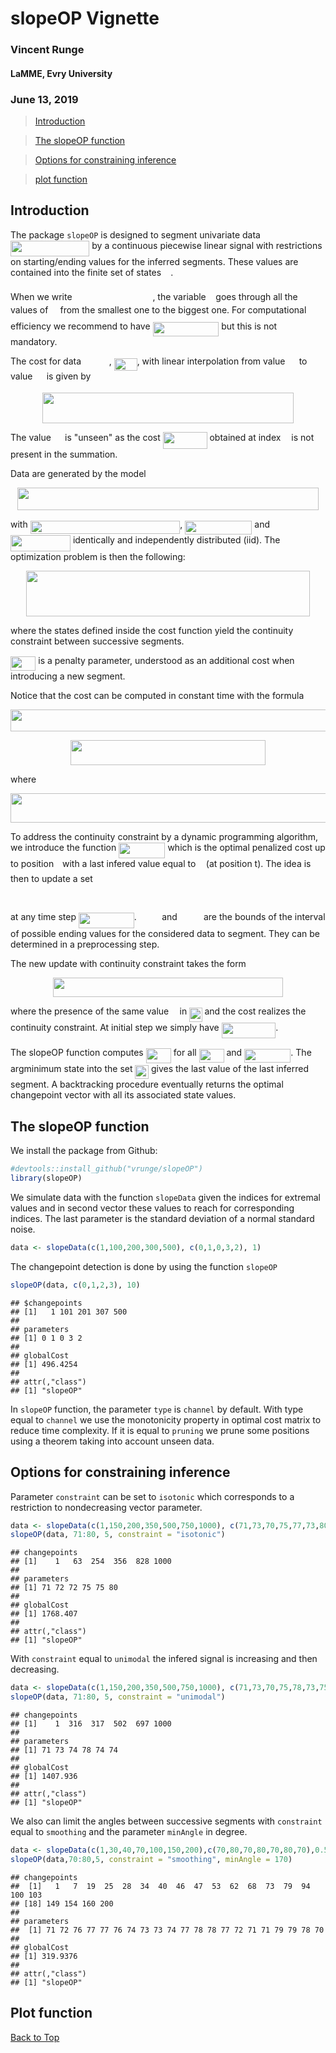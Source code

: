 <!-- 
%\VignetteEngine{knitr::rmarkdown} 
%\VignetteIndexEntry{An Introduction to slopeOP}
--> 

# slopeOP Vignette
### Vincent Runge
#### LaMME, Evry University
### June 13, 2019

> [Introduction](#intro)

> [The slopeOP function](#sf)

> [Options for constraining inference](#options)

> [plot function](#plot)

<a id="intro"></a>

## Introduction

The package `slopeOP` is designed to segment univariate data <img src="/tex/b704a970e46e8418f3ef56718438b122.svg?invert_in_darkmode&sanitize=true" align=middle width=126.38913869999998pt height=24.65753399999998pt/> by a continuous piecewise linear signal with restrictions on starting/ending values for the inferred segments. These values are contained into the finite set of states <img src="/tex/cef39aeb23a61b09d838693a0897fe03.svg?invert_in_darkmode&sanitize=true" align=middle width=11.187179849999989pt height=22.465723500000017pt/>. 


When we write <img src="/tex/dca84180777f523a6d1cb11ceff47536.svg?invert_in_darkmode&sanitize=true" align=middle width=124.85777534999997pt height=14.15524440000002pt/>, the variable <img src="/tex/6f9bad7347b91ceebebd3ad7e6f6f2d1.svg?invert_in_darkmode&sanitize=true" align=middle width=7.7054801999999905pt height=14.15524440000002pt/> goes through all the values of <img src="/tex/cef39aeb23a61b09d838693a0897fe03.svg?invert_in_darkmode&sanitize=true" align=middle width=11.187179849999989pt height=22.465723500000017pt/> from the smallest one to the biggest one. For computational efficiency we recommend to have <img src="/tex/13f705a91487b0bb06669ee7c6c3552f.svg?invert_in_darkmode&sanitize=true" align=middle width=105.80650409999998pt height=22.831056599999986pt/> but this is not mandatory. 

The cost for data <img src="/tex/7d54d6946c15cd803b31e7da5077c813.svg?invert_in_darkmode&sanitize=true" align=middle width=40.78280084999999pt height=14.15524440000002pt/>, <img src="/tex/a7e59809c70c5654d0732669ce4d3cf6.svg?invert_in_darkmode&sanitize=true" align=middle width=36.90056204999999pt height=20.221802699999984pt/>, with linear interpolation from value <img src="/tex/286f7d4815c0996530bda7973b1ec5ea.svg?invert_in_darkmode&sanitize=true" align=middle width=14.25802619999999pt height=14.15524440000002pt/> to value <img src="/tex/97c7f491f7ac1623c0a86b1fb656029b.svg?invert_in_darkmode&sanitize=true" align=middle width=14.25802619999999pt height=14.15524440000002pt/> is given by

<p align="center"><img src="/tex/32da28b15640aa1c521680c305ded2fc.svg?invert_in_darkmode&sanitize=true" align=middle width=401.57801639999997pt height=48.39056475pt/></p>

The value <img src="/tex/286f7d4815c0996530bda7973b1ec5ea.svg?invert_in_darkmode&sanitize=true" align=middle width=14.25802619999999pt height=14.15524440000002pt/> is "unseen" as the cost <img src="/tex/6598c6a71c20e965dba8e739fd65d865.svg?invert_in_darkmode&sanitize=true" align=middle width=70.78262729999999pt height=26.76175259999998pt/> obtained at index <img src="/tex/0fe1677705e987cac4f589ed600aa6b3.svg?invert_in_darkmode&sanitize=true" align=middle width=9.046852649999991pt height=14.15524440000002pt/> is not present in the summation.

Data are generated by the model 

<p align="center"><img src="/tex/8525275768014f9e64d0244f61ab600f.svg?invert_in_darkmode&sanitize=true" align=middle width=481.47380489999995pt height=35.82121785pt/></p>

with <img src="/tex/9e2fef61c286c438282ce2bf9513dd8d.svg?invert_in_darkmode&sanitize=true" align=middle width=239.6036841pt height=21.18721440000001pt/>, <img src="/tex/e5e607c35cb2b5fa02be9a25cbb7733b.svg?invert_in_darkmode&sanitize=true" align=middle width=107.10602924999999pt height=22.465723500000017pt/> and <img src="/tex/5118258da41c2cdc7d0fd96f2955fe02.svg?invert_in_darkmode&sanitize=true" align=middle width=95.95543319999999pt height=26.76175259999998pt/> identically and independently distributed (iid). The optimization problem is then the following:

<p align="center"><img src="/tex/c3f1419da1436d3dcaf4bb12df979464.svg?invert_in_darkmode&sanitize=true" align=middle width=453.2107701pt height=72.48949455pt/></p>

where the states defined inside the cost function yield the continuity constraint between successive segments.

<img src="/tex/99751e94989c68f9be0f6aa442bc80d5.svg?invert_in_darkmode&sanitize=true" align=middle width=40.302373649999986pt height=22.831056599999986pt/> is a penalty parameter, understood as an additional cost when introducing a new segment. 

Notice that the cost can be computed in constant time with the formula 

<p align="center"><img src="/tex/65dc4200c058ac688623e4791c2e8939.svg?invert_in_darkmode&sanitize=true" align=middle width=536.11095285pt height=34.3600389pt/></p>

<p align="center"><img src="/tex/a1d9b5c990cdc52fb8027b2688f7cd9c.svg?invert_in_darkmode&sanitize=true" align=middle width=312.55418204999995pt height=39.887022449999996pt/></p>

where

<p align="center"><img src="/tex/2b92786806bccea954f56077a6b80ab1.svg?invert_in_darkmode&sanitize=true" align=middle width=512.84137905pt height=47.02068525pt/></p>

To address the continuity constraint by a dynamic programming algorithm, we introduce the function <img src="/tex/ae890e198f4a771aa52230b69322c12f.svg?invert_in_darkmode&sanitize=true" align=middle width=74.25482954999998pt height=24.65753399999998pt/> which is the optimal penalized cost up to position <img src="/tex/4f4f4e395762a3af4575de74c019ebb5.svg?invert_in_darkmode&sanitize=true" align=middle width=5.936097749999991pt height=20.221802699999984pt/> with a last infered value equal to <img src="/tex/6c4adbc36120d62b98deef2a20d5d303.svg?invert_in_darkmode&sanitize=true" align=middle width=8.55786029999999pt height=14.15524440000002pt/> (at position t). The idea is then to update a set

<p align="center"><img src="/tex/64b17ac0eaa9a23ba8f6e8beeef8b6b3.svg?invert_in_darkmode&sanitize=true" align=middle width=239.36380874999998pt height=16.438356pt/></p>

at any time step <img src="/tex/985dbad85d61b07e704840368824ee09.svg?invert_in_darkmode&sanitize=true" align=middle width=88.86217889999998pt height=24.65753399999998pt/>. <img src="/tex/6005746712b75a74769ef4baa4d8fae3.svg?invert_in_darkmode&sanitize=true" align=middle width=32.40983954999999pt height=14.15524440000002pt/> and <img src="/tex/c1a3766b77f3cfa5e53205c84f3a7b1b.svg?invert_in_darkmode&sanitize=true" align=middle width=34.21767194999999pt height=14.15524440000002pt/> are the bounds of the interval of possible ending values for the considered data to segment. They can be determined in a preprocessing step.

The new update with continuity constraint takes the form

<p align="center"><img src="/tex/ab4ef0926386dff2055b015b92895c58.svg?invert_in_darkmode&sanitize=true" align=middle width=368.09542769999996pt height=31.6657044pt/></p>

where the presence of the same value <img src="/tex/6dbb78540bd76da3f1625782d42d6d16.svg?invert_in_darkmode&sanitize=true" align=middle width=9.41027339999999pt height=14.15524440000002pt/> in <img src="/tex/e05578c58a4f9e4f1301d4cf24e3234c.svg?invert_in_darkmode&sanitize=true" align=middle width=20.387619449999992pt height=22.465723500000017pt/> and the cost realizes the continuity constraint. At initial step we simply have <img src="/tex/cf8c7572e6ac52e95e69475a2b4281e3.svg?invert_in_darkmode&sanitize=true" align=middle width=86.58177495pt height=24.65753399999998pt/>. 

The slopeOP function computes <img src="/tex/ad868526abfbda30f9d06be714067289.svg?invert_in_darkmode&sanitize=true" align=middle width=40.12638794999999pt height=24.65753399999998pt/> for all <img src="/tex/6063a43b8980ba25f2b24f138501cc93.svg?invert_in_darkmode&sanitize=true" align=middle width=39.83615954999999pt height=22.465723500000017pt/> and <img src="/tex/28166798932f09dc74160bd665b9663e.svg?invert_in_darkmode&sanitize=true" align=middle width=74.25025244999999pt height=21.18721440000001pt/>. The argminimum state into the set <img src="/tex/44314730b45a8f895f72c002bb5251d5.svg?invert_in_darkmode&sanitize=true" align=middle width=21.550742399999987pt height=22.465723500000017pt/> gives the last value of the last inferred segment. A backtracking procedure eventually returns the optimal changepoint vector with all its associated state values.

<a id="sf"></a>

## The slopeOP function

We install the package from Github:


```r
#devtools::install_github("vrunge/slopeOP")
library(slopeOP)
```

We simulate data with the function `slopeData` given the indices for extremal values and in second vector these values to reach for corresponding indices. The last parameter is the standard deviation of a normal standard noise.


```r
data <- slopeData(c(1,100,200,300,500), c(0,1,0,3,2), 1)
```

The changepoint detection is done by using the function `slopeOP`


```r
slopeOP(data, c(0,1,2,3), 10)
```

```
## $changepoints
## [1]   1 101 201 307 500
## 
## parameters
## [1] 0 1 0 3 2
## 
## globalCost
## [1] 496.4254
## 
## attr(,"class")
## [1] "slopeOP"
```

In `slopeOP` function, the parameter `type` is `channel` by default. With type equal to `channel` we use the monotonicity property in optimal cost matrix to reduce time complexity. If it is equal to `pruning` we prune some positions using a theorem taking into account unseen data.

<a id="options"></a>

## Options for constraining inference


Parameter `constraint` can be set to `isotonic` which corresponds to a restriction to nondecreasing vector parameter.


```r
data <- slopeData(c(1,150,200,350,500,750,1000), c(71,73,70,75,77,73,80), 1)
slopeOP(data, 71:80, 5, constraint = "isotonic")
```

```
## changepoints
## [1]    1   63  254  356  828 1000
## 
## parameters
## [1] 71 72 72 75 75 80
## 
## globalCost
## [1] 1768.407
## 
## attr(,"class")
## [1] "slopeOP"
```

With `constraint` equal to `unimodal` the infered signal is increasing and then decreasing.


```r
data <- slopeData(c(1,150,200,350,500,750,1000), c(71,73,70,75,78,73,75), 1)
slopeOP(data, 71:80, 5, constraint = "unimodal")
```

```
## changepoints
## [1]    1  316  317  502  697 1000
## 
## parameters
## [1] 71 73 74 78 74 74
## 
## globalCost
## [1] 1407.936
## 
## attr(,"class")
## [1] "slopeOP"
```

We also can limit the angles between successive segments with `constraint` equal to `smoothing` and the parameter `minAngle` in degree.


```r
data <- slopeData(c(1,30,40,70,100,150,200),c(70,80,70,80,70,80,70),0.5)
slopeOP(data,70:80,5, constraint = "smoothing", minAngle = 170)
```

```
## changepoints
##  [1]   1   7  19  25  28  34  40  46  47  53  62  68  73  79  94 100 103
## [18] 149 154 160 200
## 
## parameters
##  [1] 71 72 76 77 77 76 74 73 73 74 77 78 78 77 72 71 71 79 79 78 70
## 
## globalCost
## [1] 319.9376
## 
## attr(,"class")
## [1] "slopeOP"
```

<a id="plot"></a>

## Plot function


[Back to Top](#top)


